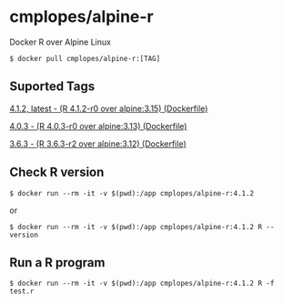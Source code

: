 # cmplopes/alpine-r
Docker R over Alpine Linux

```
$ docker pull cmplopes/alpine-r:[TAG]
```

## Suported Tags

[4.1.2, latest - (R 4.1.2-r0 over alpine:3.15) (Dockerfile)](https://github.com/cmplopes/alpine-r/blob/master/4.1.2/Dockerfile)

[4.0.3 - (R 4.0.3-r0 over alpine:3.13) (Dockerfile)](https://github.com/cmplopes/alpine-r/blob/master/4.0.3/Dockerfile)

[3.6.3 - (R 3.6.3-r2 over alpine:3.12) (Dockerfile)](https://github.com/cmplopes/alpine-r/blob/master/3.6.3/Dockerfile)


## Check R version
```
$ docker run --rm -it -v $(pwd):/app cmplopes/alpine-r:4.1.2
```
or
```
$ docker run --rm -it -v $(pwd):/app cmplopes/alpine-r:4.1.2 R --version
```
 
## Run a R program
```
$ docker run --rm -it -v $(pwd):/app cmplopes/alpine-r:4.1.2 R -f test.r
```
